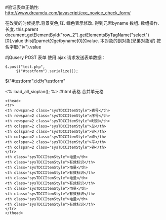 #验证表单正确性:
<http://www.dreamdu.com/javascript/exe_novice_check_form/>

在改变的时候提示.背景变色,红. 绿色表示修改.
得到元素byname 数组. 数组操作. 长度.
this,parent
document.getElementById("row_2").getElementsByTagName("select")[0].value
this的parnet的getbyname[0]的value.
本对象的副对象(兄弟对象)的 按名字取("iv").value

#jQusery POST 表单
使用 ajax 请求发送表单数据：

	$.post("test.php",
		 $("#testform").serialize());

$("#testform"):id为"testform"

<% load_all_sioplan(); %> 
#html 表格 合并单元格
```
<thead>
<tr>
<th rowspan=2 class="sysTDCCItemStyle">表号</th>
<th rowspan=2 class="sysTDCCItemStyle">序号</th>
<th rowspan=2 class="sysTDCCItemStyle">时刻</th>
<th colspan=2 class="sysTDCCItemStyle">总</th>
<th colspan=2 class="sysTDCCItemStyle">尖</th>
<th colspan=2 class="sysTDCCItemStyle">峰</th>
<th colspan=2 class="sysTDCCItemStyle">平</th>
<th colspan=2 class="sysTDCCItemStyle">谷</th>
</tr>
<th class="sysTDCCItemStyle">电量</th>
<th class="sysTDCCItemStyle">有效标识</th>
<th class="sysTDCCItemStyle">电量</th>
<th class="sysTDCCItemStyle">有效标识</th>
<th class="sysTDCCItemStyle">电量</th>
<th class="sysTDCCItemStyle">有效标识</th>
<th class="sysTDCCItemStyle">电量</th>
<th class="sysTDCCItemStyle">有效标识</th>
<th class="sysTDCCItemStyle">电量</th>
<th class="sysTDCCItemStyle">有效标识</th>
</tr>
</thead>
```

